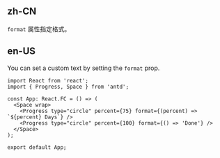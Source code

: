 ## zh-CN

`format` 属性指定格式。

## en-US

You can set a custom text by setting the `format` prop.
```tsx
import React from 'react';
import { Progress, Space } from 'antd';

const App: React.FC = () => (
  <Space wrap>
    <Progress type="circle" percent={75} format={(percent) => `${percent} Days`} />
    <Progress type="circle" percent={100} format={() => 'Done'} />
  </Space>
);

export default App;
```
